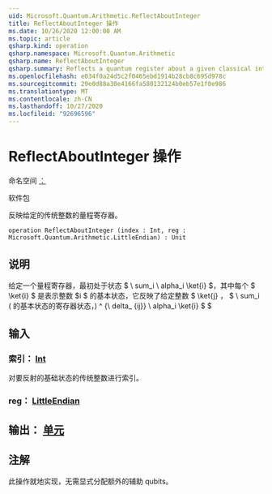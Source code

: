 ```yaml
---
uid: Microsoft.Quantum.Arithmetic.ReflectAboutInteger
title: ReflectAboutInteger 操作
ms.date: 10/26/2020 12:00:00 AM
ms.topic: article
qsharp.kind: operation
qsharp.namespace: Microsoft.Quantum.Arithmetic
qsharp.name: ReflectAboutInteger
qsharp.summary: Reflects a quantum register about a given classical integer.
ms.openlocfilehash: e034f0a24d5c2f0465ebd1914b28cb8c695d978c
ms.sourcegitcommit: 29e0d88a30e4166fa580132124b0eb57e1f0e986
ms.translationtype: MT
ms.contentlocale: zh-CN
ms.lasthandoff: 10/27/2020
ms.locfileid: "92696596"
---
```

# <a name="reflectaboutinteger-operation"></a>ReflectAboutInteger 操作

命名空间 [：](xref:Microsoft.Quantum.Arithmetic)

软件包 [](https://nuget.org/packages/)


反映给定的传统整数的量程寄存器。

```qsharp
operation ReflectAboutInteger (index : Int, reg : Microsoft.Quantum.Arithmetic.LittleEndian) : Unit
```


## <a name="description"></a>说明

给定一个量程寄存器，最初处于状态 $ \ sum_i \ alpha_i \ket{i} $，其中每个 $ \ket{i} $ 是表示整数 $i $ 的基本状态，它反映了给定整数 $ \ket{j} $，$ $ \ sum_i ( 的基本状态的寄存器状态，) ^ {\ delta_ {ij}} \ alpha_i \ket{i} $ $

## <a name="input"></a>输入

### <a name="index--int"></a>索引： [Int](xref:microsoft.quantum.lang-ref.int)

对要反射的基础状态的传统整数进行索引。


### <a name="reg--littleendian"></a>reg： [LittleEndian](xref:Microsoft.Quantum.Arithmetic.LittleEndian)





## <a name="output--unit"></a>输出： [单元](xref:microsoft.quantum.lang-ref.unit)



## <a name="remarks"></a>注解

此操作就地实现，无需显式分配额外的辅助 qubits。